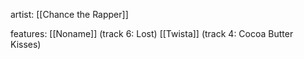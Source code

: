 artist: [[Chance the Rapper]]

features: 
[[Noname]] (track 6: Lost)
[[Twista]] (track 4: Cocoa Butter Kisses)
